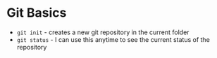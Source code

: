 # Git Basics

* `git init` - creates a new git repository in the current folder
* `git status` - I can use this anytime to see the current status of the repository
